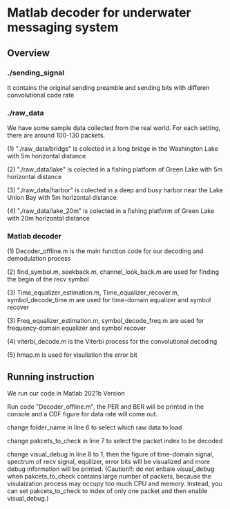 # Matlab decoder for underwater messaging system

## Overview

### ./sending_signal
It contains the original sending preamble and sending bits with differen convolutional code rate 

### ./raw_data
We have some sample data collected from the real world. For each setting, there are around 100-130 packets.

(1) "./raw_data/bridge" is colected in a long bridge in the Washington Lake with 5m horizontal distance 

(2) "./raw_data/lake"  is colected in a fishing platform of Green Lake with 5m horizontal distance

(3) "./raw_data/harbor" is colected in a deep and busy harbor near the Lake Union Bay with 5m horizontal distance  

(4) "./raw_data/lake_20m" is colected in a fishing platform of Green Lake with 20m horizontal distance

### Matlab decoder
(1) Decoder_offline.m is the main function code for our decoding and demodulation process

(2) find_symbol.m, seekback.m, channel_look_back.m are used for finding the begin of the recv symbol 

(3) Time_equalizer_estimation.m, Time_equalizer_recover.m, symbol_decode_time.m are used for time-domain equalizer and symbol recover

(3) Freq_equalizer_estimation.m, symbol_decode_freq.m are used for frequency-domain equalizer and symbol recover

(4) viterbi_decode.m is the Viterbi process for the convolutional decoding

(5) hmap.m is used for visuliation the error bit 


## Running instruction
We run our code in Matlab 2021b Version

Run code "Decoder_offline.m", the PER and BER will be printed in the console and a CDF figure for data rate will come out.

change folder_name in line 6 to select which raw data to load

change pakcets_to_check in line 7 to select the packet index to be decoded

change visual_debug in line 8 to 1, then the figure of time-domain signal, spectrum of recv signal, equilizer, error bits will be visualized and more debug information will be printed. (Caution!!: do not enbale visual_debug when pakcets_to_check contains large number of packets, because the visulaization process may occupy too much CPU and memory. Instead, you can set pakcets_to_check to index of only one packet and then enable visual_debug.)


